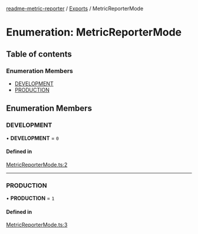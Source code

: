 [readme-metric-reporter](../README.md) / [Exports](../modules.md) / MetricReporterMode

# Enumeration: MetricReporterMode

## Table of contents

### Enumeration Members

- [DEVELOPMENT](MetricReporterMode.md#development)
- [PRODUCTION](MetricReporterMode.md#production)

## Enumeration Members

### DEVELOPMENT

• **DEVELOPMENT** = ``0``

#### Defined in

[MetricReporterMode.ts:2](https://github.com/igrek8/readme-metric-reporter/blob/2a81fee/src/MetricReporterMode.ts#L2)

___

### PRODUCTION

• **PRODUCTION** = ``1``

#### Defined in

[MetricReporterMode.ts:3](https://github.com/igrek8/readme-metric-reporter/blob/2a81fee/src/MetricReporterMode.ts#L3)
